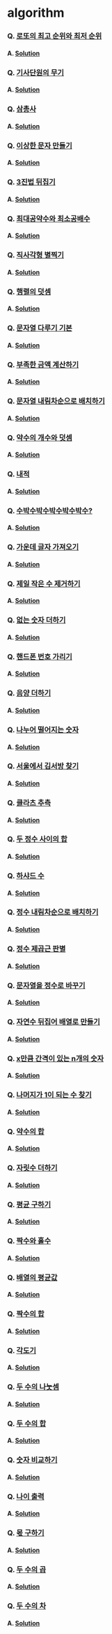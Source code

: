 # algorithm

### Q. [로또의 최고 순위와 최저 순위](https://school.programmers.co.kr/learn/courses/30/lessons/77484)
#### A. [Solution](https://github.com/everydayspring/algorithm/blob/master/src/q77484/Solution.java)

### Q. [기사단원의 무기](https://school.programmers.co.kr/learn/courses/30/lessons/136798)
#### A. [Solution](https://github.com/everydayspring/algorithm/blob/master/src/q136798/Solution.java)


### Q. [삼총사](https://school.programmers.co.kr/learn/courses/30/lessons/131705)
#### A. [Solution](https://github.com/everydayspring/algorithm/blob/master/src/q131705/Solution.java)

### Q. [이상한 문자 만들기](https://school.programmers.co.kr/learn/courses/30/lessons/12930)
#### A. [Solution](https://github.com/everydayspring/algorithm/blob/master/src/q12930/Solution.java)

### Q. [3진법 뒤집기](https://school.programmers.co.kr/learn/courses/30/lessons/68935)
#### A. [Solution](https://github.com/everydayspring/algorithm/blob/master/src/q68395/Solution.java)

### Q. [최대공약수와 최소공배수](https://school.programmers.co.kr/learn/courses/30/lessons/12940)
#### A. [Solution](https://github.com/everydayspring/algorithm/blob/master/src/q12940/Solution.java)

### Q. [직사각형 별찍기](https://school.programmers.co.kr/learn/courses/30/lessons/12969)
#### A. [Solution](https://github.com/everydayspring/algorithm/blob/master/src/q12969/Solution.java)

### Q. [행렬의 덧셈](https://school.programmers.co.kr/learn/courses/30/lessons/12950)
#### A. [Solution](https://github.com/everydayspring/algorithm/blob/master/src/q12950/Solution.java)

### Q. [문자열 다루기 기본](https://school.programmers.co.kr/learn/courses/30/lessons/12918)
#### A. [Solution](https://github.com/everydayspring/algorithm/blob/master/src/q12918/Solution.java)

### Q. [부족한 금액 계산하기](https://school.programmers.co.kr/learn/courses/30/lessons/82612)
#### A. [Solution](https://github.com/everydayspring/algorithm/blob/master/src/q82612/Solution.java)

### Q. [문자열 내림차순으로 배치하기](https://school.programmers.co.kr/learn/courses/30/lessons/12917)
#### A. [Solution](https://github.com/everydayspring/algorithm/blob/master/src/q12917/Solution.java)

### Q. [약수의 개수와 덧셈](https://school.programmers.co.kr/learn/courses/30/lessons/77884)
#### A. [Solution](https://github.com/everydayspring/algorithm/blob/master/src/q77884/Solution.java)

### Q. [내적](https://school.programmers.co.kr/learn/courses/30/lessons/70128)
#### A. [Solution](https://github.com/everydayspring/algorithm/blob/master/src/q70128/Solution.java)

### Q. [수박수박수박수박수박수?](https://school.programmers.co.kr/learn/courses/30/lessons/12922)
#### A. [Solution](https://github.com/everydayspring/algorithm/blob/master/src/q12922/Solution.java)

### Q. [가운데 글자 가져오기](https://school.programmers.co.kr/learn/courses/30/lessons/12903)
#### A. [Solution](https://github.com/everydayspring/algorithm/blob/master/src/q12903/Solution.java)

### Q. [제일 작은 수 제거하기](https://school.programmers.co.kr/learn/courses/30/lessons/12935)
#### A. [Solution](https://github.com/everydayspring/algorithm/blob/master/src/q12935/Solution.java)

### Q. [없는 숫자 더하기](https://school.programmers.co.kr/learn/courses/30/lessons/86051)
#### A. [Solution](https://github.com/everydayspring/algorithm/blob/master/src/q86051/Solution.java)

### Q. [핸드폰 번호 가리기](https://school.programmers.co.kr/learn/courses/30/lessons/12948)
#### A. [Solution](https://github.com/everydayspring/algorithm/blob/master/src/q12948/Solution.java)

### Q. [음양 더하기](https://school.programmers.co.kr/learn/courses/30/lessons/76501)
#### A. [Solution](https://github.com/everydayspring/algorithm/blob/master/src/q76501/Solution.java)

### Q. [나누어 떨어지는 숫자](https://school.programmers.co.kr/learn/courses/30/lessons/12910)
#### A. [Solution](https://github.com/everydayspring/algorithm/blob/master/src/q12910/Solution.java)

### Q. [서울에서 김서방 찾기](https://school.programmers.co.kr/learn/courses/30/lessons/12919)
#### A. [Solution](https://github.com/everydayspring/algorithm/blob/master/src/q12919/Solution.java)

### Q. [클라츠 추측](https://school.programmers.co.kr/learn/courses/30/lessons/12943)
#### A. [Solution](https://github.com/everydayspring/algorithm/blob/master/src/q12943/Solution.java)

### Q. [두 정수 사이의 합](https://school.programmers.co.kr/learn/courses/30/lessons/12912)
#### A. [Solution](https://github.com/everydayspring/algorithm/blob/master/src/q12912/Solution.java)

### Q. [하샤드 수](https://school.programmers.co.kr/learn/courses/30/lessons/12947)
#### A. [Solution](https://github.com/everydayspring/algorithm/blob/master/src/q12947/Solution.java)

### Q. [정수 내림차순으로 배치하기](https://school.programmers.co.kr/learn/courses/30/lessons/12933)
#### A. [Solution](https://github.com/everydayspring/algorithm/blob/master/src/q12933/Solution.java)

### Q. [정수 제곱근 판별](https://school.programmers.co.kr/learn/courses/30/lessons/12934)
#### A. [Solution](https://github.com/everydayspring/algorithm/blob/master/src/q12934/Solution.java)

### Q. [문자열을 정수로 바꾸기](https://school.programmers.co.kr/learn/courses/30/lessons/12925)
#### A. [Solution](https://github.com/everydayspring/algorithm/blob/master/src/q12925/Solution.java)

### Q. [자연수 뒤집어 배열로 만들기](https://school.programmers.co.kr/learn/courses/30/lessons/12932)
#### A. [Solution](https://github.com/everydayspring/algorithm/blob/master/src/q12932/Solution.java)

### Q. [x만큼 간격이 있는 n개의 숫자](https://school.programmers.co.kr/learn/courses/30/lessons/12954)
#### A. [Solution](https://github.com/everydayspring/algorithm/blob/master/src/q12954/Solution.java)

### Q. [나머지가 1이 되는 수 찾기](https://school.programmers.co.kr/learn/courses/30/lessons/87389)
#### A. [Solution](https://github.com/everydayspring/algorithm/blob/master/src/q87389/Solution.java)

### Q. [약수의 합](https://school.programmers.co.kr/learn/courses/30/lessons/12928)
#### A. [Solution](https://github.com/everydayspring/algorithm/blob/master/src/q12928/Solution.java)

### Q. [자릿수 더하기](https://school.programmers.co.kr/learn/courses/30/lessons/12931)
#### A. [Solution](https://github.com/everydayspring/algorithm/blob/master/src/q12931/Solution.java)

### Q. [평균 구하기](https://school.programmers.co.kr/learn/courses/30/lessons/12944)
#### A. [Solution](https://github.com/everydayspring/algorithm/blob/master/src/q12944/Solution.java)

### Q. [짝수와 홀수](https://school.programmers.co.kr/learn/courses/30/lessons/12937)
#### A. [Solution](https://github.com/everydayspring/algorithm/blob/master/src/q12937/Solution.java)

### Q. [배열의 평균값](https://school.programmers.co.kr/learn/courses/30/lessons/120817)
#### A. [Solution](https://github.com/everydayspring/algorithm/blob/master/src/q120817/Solution.java)

### Q. [짝수의 합](https://school.programmers.co.kr/learn/courses/30/lessons/120831)
#### A. [Solution](https://github.com/everydayspring/algorithm/blob/master/src/q120831/Solution.java)

### Q. [각도기](https://school.programmers.co.kr/learn/courses/30/lessons/120829)
#### A. [Solution](https://github.com/everydayspring/algorithm/blob/master/src/q120829/Solution.java)

### Q. [두 수의 나눗셈](https://school.programmers.co.kr/learn/courses/30/lessons/120806)
#### A. [Solution](https://github.com/everydayspring/algorithm/blob/master/src/q120806/Solution.java)

### Q. [두 수의 합](https://school.programmers.co.kr/learn/courses/30/lessons/120802)
#### A. [Solution](https://github.com/everydayspring/algorithm/blob/master/src/q120802/Solution.java)

### Q. [숫자 비교하기](https://school.programmers.co.kr/learn/courses/30/lessons/120807)
#### A. [Solution](https://github.com/everydayspring/algorithm/blob/master/src/q120807/Solution.java)

### Q. [나이 출력](https://school.programmers.co.kr/learn/courses/30/lessons/120820)
#### A. [Solution](https://github.com/everydayspring/algorithm/blob/master/src/q120820/Solution.java)

### Q. [몫 구하기](https://school.programmers.co.kr/learn/courses/30/lessons/120805)
#### A. [Solution](https://github.com/everydayspring/algorithm/blob/master/src/q120805/Solution.java)

### Q. [두 수의 곱](https://school.programmers.co.kr/learn/courses/30/lessons/120804)
#### A. [Solution](https://github.com/everydayspring/algorithm/blob/master/src/q120804/Solution.java)

### Q. [두 수의 차](https://school.programmers.co.kr/learn/courses/30/lessons/120803)
#### A. [Solution](https://github.com/everydayspring/algorithm/blob/master/src/q120803/Solution.java)

